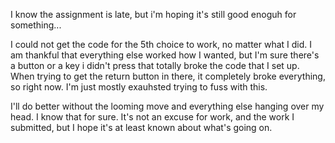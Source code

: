 I know the assignment is late, but i'm hoping it's still good enoguh for something... 

I could not get the code for the 5th choice to work, no matter what I did. I am thankful that everything else worked how I wanted, but I'm sure there's a button or a key i didn't press that totally broke the code that I set up. When trying to get the return button in there, it completely broke everything, so right now. I'm just mostly exauhsted trying to fuss with this. 


I'll do better without the looming move and everything else hanging over my head. I know that for sure. It's not an excuse for work, and the work I submitted, but I hope it's at least known about what's going on. 